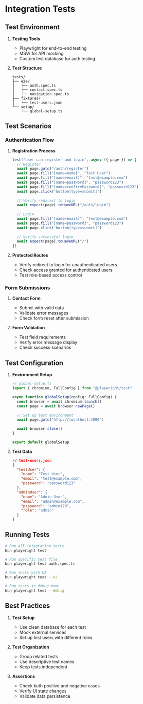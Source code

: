 # Integration Tests

## Test Environment

1. **Testing Tools**
   - Playwright for end-to-end testing
   - MSW for API mocking
   - Custom test database for auth testing

2. **Test Structure**
   ```
   tests/
   ├── e2e/
   │   ├── auth.spec.ts
   │   ├── contact.spec.ts
   │   └── navigation.spec.ts
   ├── fixtures/
   │   └── test-users.json
   └── setup/
       └── global-setup.ts
   ```

## Test Scenarios

### Authentication Flow

1. **Registration Process**
   ```typescript
   test("user can register and login", async ({ page }) => {
     // Register
     await page.goto("/auth/register")
     await page.fill("[name=name]", "Test User")
     await page.fill("[name=email]", "test@example.com")
     await page.fill("[name=password]", "password123")
     await page.fill("[name=confirmPassword]", "password123")
     await page.click("button[type=submit]")
     
     // Verify redirect to login
     await expect(page).toHaveURL("/auth/login")
     
     // Login
     await page.fill("[name=email]", "test@example.com")
     await page.fill("[name=password]", "password123")
     await page.click("button[type=submit]")
     
     // Verify successful login
     await expect(page).toHaveURL("/")
   })
   ```

2. **Protected Routes**
   - Verify redirect to login for unauthenticated users
   - Check access granted for authenticated users
   - Test role-based access control

### Form Submissions

1. **Contact Form**
   - Submit with valid data
   - Validate error messages
   - Check form reset after submission

2. **Form Validation**
   - Test field requirements
   - Verify error message display
   - Check success scenarios

## Test Configuration

1. **Environment Setup**
   ```typescript
   // global-setup.ts
   import { chromium, FullConfig } from "@playwright/test"

   async function globalSetup(config: FullConfig) {
     const browser = await chromium.launch()
     const page = await browser.newPage()
     
     // Set up test environment
     await page.goto("http://localhost:3000")
     
     await browser.close()
   }

   export default globalSetup
   ```

2. **Test Data**
   ```json
   // test-users.json
   {
     "testUser": {
       "name": "Test User",
       "email": "test@example.com",
       "password": "password123"
     },
     "adminUser": {
       "name": "Admin User",
       "email": "admin@example.com",
       "password": "admin123",
       "role": "admin"
     }
   }
   ```

## Running Tests

```bash
# Run all integration tests
bun playwright test

# Run specific test file
bun playwright test auth.spec.ts

# Run tests with UI
bun playwright test --ui

# Run tests in debug mode
bun playwright test --debug
```

## Best Practices

1. **Test Setup**
   - Use clean database for each test
   - Mock external services
   - Set up test users with different roles

2. **Test Organization**
   - Group related tests
   - Use descriptive test names
   - Keep tests independent

3. **Assertions**
   - Check both positive and negative cases
   - Verify UI state changes
   - Validate data persistence